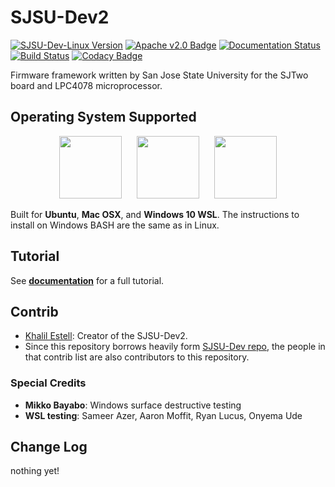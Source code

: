 # SJSU-Dev2

[![SJSU-Dev-Linux Version](https://img.shields.io/badge/version-0.0.1-blue.svg)](https://github.com/kammce/SJSU-Dev2)
[![Apache v2.0 Badge](https://img.shields.io/badge/license-Apache2.0-blue.svg)](https://github.com/kammce/SJSU-Dev)
[![Documentation Status](https://readthedocs.org/projects/sjsu-dev/badge/?version=latest)](http://sjsu-dev2.readthedocs.io/en/latest)
[![Build Status](https://travis-ci.org/kammce/SJSU-Dev2.svg?branch=master)](https://travis-ci.org/kammce/SJSU-Dev2)
[![Codacy Badge](https://api.codacy.com/project/badge/Grade/6f004895337c42459f881db938e84885)](https://www.codacy.com/app/kammce/SJSU-Dev2?utm_source=github.com&amp;utm_medium=referral&amp;utm_content=kammce/SJSU-Dev2&amp;utm_campaign=Badge_Grade)

Firmware framework written by San Jose State University for the SJTwo board and
LPC4078 microprocessor.

## Operating System Supported

<p align="center">
<img src="https://assets.ubuntu.com/v1/29985a98-ubuntu-logo32.png" height="100px"/>
&nbsp;&nbsp;&nbsp;&nbsp;
<img src="http://cdn.osxdaily.com/wp-content/uploads/2010/10/giant-apple-logo-bw.png" height="100px" />
&nbsp;&nbsp;&nbsp;&nbsp;
<img src="https://cdn.worldvectorlogo.com/logos/microsoft-windows-22.svg" height="100px" />
</p>

Built for **Ubuntu**, **Mac OSX**, and **Windows 10 WSL**.
The instructions to install on Windows BASH are the same as in Linux.

## Tutorial

See **[documentation](http://sjsu-dev2.readthedocs.io/en/latest/?badge=latest)**
for a full tutorial.

## Contrib
* [Khalil Estell](http://kammce.io): Creator of the SJSU-Dev2.
* Since this repository borrows heavily form
[SJSU-Dev repo](https://github.com/kammce/SJSU-Dev), the people in that contrib
list are also contributors to this repository.

### Special Credits
* **Mikko Bayabo**: Windows surface destructive testing
* **WSL testing**: Sameer Azer, Aaron Moffit, Ryan Lucus, Onyema Ude

## Change Log
nothing yet!